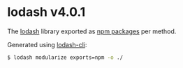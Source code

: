 # lodash v4.0.1

The [lodash](https://lodash.com/) library exported as [npm packages](https://www.npmjs.com/browse/keyword/lodash-modularized) per method.

Generated using [lodash-cli](https://www.npmjs.com/package/lodash-cli):
```bash
$ lodash modularize exports=npm -o ./
```
